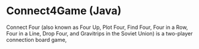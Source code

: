 # Connect4Game (Java)
 Connect Four (also known as Four Up, Plot Four, Find Four, Four in a Row, Four in a Line, Drop Four, and Gravitrips in the Soviet Union) is a two-player connection board game,

